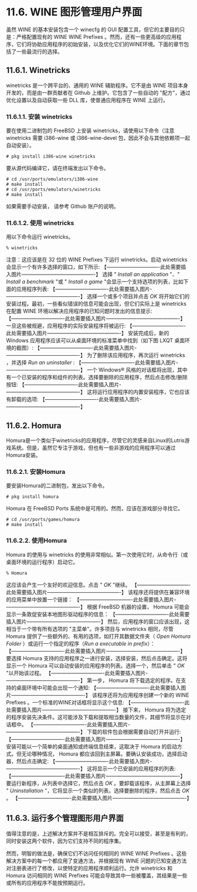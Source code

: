 # 11.6. WINE 图形管理用户界面

虽然 WINE 的基本安装包含一个 winecfg 的 GUI 配置工具，但它的主要目的只是：严格配置现有的 WINE  WINE Prefixes 。然而，还有一些更高级的应用程序，它们将协助应用程序的初始安装，以及优化它们的WINE环境。下面的章节包括了一些最流行的选择。

## 11.6.1. Winetricks
winetricks 是一个跨平台的、通用的 WINE 辅助程序。它不是由 WINE 项目本身开发的，而是由一群贡献者在 Github 上维护。它包含了一些自动的 "配方"，通过优化设置以及自动获取一些 DLL 库，使普通应用程序在 WINE 上运行。

### 11.6.1.1. 安装 winetricks
要在使用二进制包的 FreeBSD 上安装 winetricks，请使用以下命令（注意 winetricks 需要 i386-wine 或 i386-wine-devel 包，因此不会与其他依赖项一起自动安装）。
```
# pkg install i386-wine winetricks
```

要从源代码编译它，请在终端发出以下命令。
```
# cd /usr/ports/emulators/i386-wine
# make install
# cd /usr/ports/emulators/winetricks
# make install
```
如果需要手动安装， 请参考 Github 账户的说明。

### 11.6.1.2. 使用 winetricks
用以下命令运行 winetricks。
```
% winetricks
```
注意：这应该是在 32 位的 WINE Prefixes 下运行 winetricks。启动 winetricks 会显示一个有许多选择的窗口，如下所示:
【——————————-此处需要插入图片­——————————————-】
选择 " *Install an application* "、" *Install a benchmark* "或 " *Install a game* "会显示一个支持选项的列表，比如下面的应用程序列表:
【——————————-此处需要插入图片­——————————————-】
选择一个或多个项目并点击 *OK* 将开始它们的安装过程。最初，一些看似错误的信息可能会出现，但它们实际上是 winetricks 在配置 WINE 环境以解决应用程序的已知问题时发出的信息提示:
【——————————-此处需要插入图片­——————————————-】
一旦这些被规避，应用程序的实际安装程序将被运行:
【——————————-此处需要插入图片­——————————————-】
安装完成后，新的 Windows 应用程序应该可以从桌面环境的标准菜单中找到（如下图 LXQT 桌面环境的截图）:
【——————————-此处需要插入图片­——————————————-】
为了删除该应用程序，再次运行 winetricks ，并选择 *Run an uninstaller* :
【——————————-此处需要插入图片­——————————————-】
一个 Windows® 风格的对话框将出现，其中有一个已安装的程序和组件的列表。选择要删除的应用程序，然后点击修改/删除按钮:
【——————————-此处需要插入图片­——————————————-】
这将运行应用程序的内置安装程序，它也应该有卸载的选项:
【——————————-此处需要插入图片­——————————————-】
## 11.6.2. Homura
Homura是一个类似于winetricks的应用程序，尽管它的灵感来自Linux的Lutris游戏系统。但是，虽然它专注于游戏，但也有一些非游戏的应用程序可以通过Homura安装。

### 11.6.2.1. 安装Homura
要安装Homura的二进制包，发出以下命令。
```
# pkg install homura
``` 
Homura 在 FreeBSD Ports 系统中是可用的。然而，应该在游戏部分寻找它。
```
# cd /usr/ports/games/homura
# make install
```
### 11.6.2.2. 使用Homura
Homura 的使用与 winetricks 的使用非常相似。第一次使用它时，从命令行（或桌面环境的运行程序）启动它。
```
% Homura
```
这应该会产生一个友好的欢迎信息。点击 " *OK* "继续。
【——————————-此处需要插入图片­——————————————-】
该程序还将提供在兼容环境的应用菜单中放置一个链接：
【——————————-此处需要插入图片­——————————————-】
根据 FreeBSD 机器的设置， Homura 可能会显示一条敦促安装本地图形驱动程序的信息：
【——————————-此处需要插入图片­——————————————-】
然后，应用程序的窗口应该出现，这相当于一个带有所有选项的 "主菜单"。许多项目与 winetricks 相同，尽管 Homura 提供了一些额外的、有用的选项，如打开其数据文件夹（ *Open Homura Folder* ）或运行一个指定的程序（*Run a executable in prefix*）：
【——————————-此处需要插入图片­——————————————-】
要选择 Homura 支持的应用程序之一进行安装，选择安装，然后点击确定。这将显示一个 Homura 可以自动安装的应用程序的列表。选择一个，然后单击 " *OK* "以开始该过程。
【——————————-此处需要插入图片­——————————————-】
第一步， Homura 将下载选定的程序。在支持的桌面环境中可能会出现一个通知:
【——————————-此处需要插入图片­——————————————-】
该程序还将为应用程序创建一个新的 WINE Prefixes 。一个标准的WINE对话框将显示这个信息:
【——————————-此处需要插入图片­——————————————-】
接下来， Homura 将为选定的程序安装先决条件。这可能涉及下载和提取相当数量的文件，其细节将显示在对话框中。
【——————————-此处需要插入图片­——————————————-】
下载的软件包会根据需要自动打开并运行:
【——————————-此处需要插入图片­——————————————-】
安装可能以一个简单的桌面通知或终端信息结束，这取决于 Homura 的启动方式。但无论哪种情况， Homura 都应该回到主屏幕。要确认安装成功，选择启动器，然后点击确定:
【——————————-此处需要插入图片­——————————————-】
这将显示一个已安装的应用程序的列表:
【——————————-此处需要插入图片­——————————————-】
要运行新程序，从列表中选择它，然后点击 *OK* 。要卸载该程序，从主屏幕上选择 " *Uninstallation* "，它将显示一个类似的列表。选择要删除的程序，然后点击 *OK* 。
【——————————-此处需要插入图片­——————————————-】
## 11.6.3. 运行多个管理图形用户界面

值得注意的是，上述解决方案并不是相互排斥的。完全可以接受，甚至是有利的，同时安装这两个软件，因为它们支持不同的程序集。

然而，明智的做法是，确保它们不访问任何相同的 WINE  WINE Prefixes 。这些解决方案中的每一个都应用了变通方法，并根据现有 WINE 问题的已知变通方法对注册表进行了修改，以使特定的应用程序顺利运行。允许 winetricks 和 Homura 访问相同的 WINE Prefixes 可能会导致其中一些被覆盖，其结果是一些或所有的应用程序不能按预期运行。

